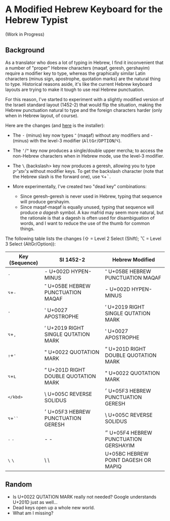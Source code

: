 # A Modified Hebrew Keyboard for the Hebrew Typist

(Work in Progress)

## Background

As a translator who does a lot of typing in Hebrew, I find it inconvenient that
a number of "proper" Hebrew characters (maqaf, geresh, gershayim) require a
modifier key to type, whereas the graphically similar Latin characters (minus
sign, apostrophe, quotation marks) are the natural thing to type. Historical
reasons aside, it's like the current Hebrew keyboard layouts are trying to make
it tough to use real Hebrew punctuation.

For this reason, I've started to experiment with a slightly modified version of
the Israeli standard layout (1452-2) that would flip the situation, making the
Hebrew punctuation natural to type and the foreign characters harder (only when
in Hebrew layout, of course).

Here are the changes (and [here](Hebrew%20Modified.dms?raw=true) is the installer):

- The <kbd>-</kbd> (minus) key now types ־ (maqaf) without any modifiers and -
  (minus) with the level-3 modifier (<kbd>AltGr</kbd>/<kbd>OPTION</kbd>/<kbd>⌥</kbd>).

- The <kbd>'</kbd>/<kbd>"</kbd> key now produces a single/double upper mercha; to access
  the non-Hebrew characters when in Hebrew mode, use the level-3 modifier.

- The <kbd>\\</kbd> (backslash> key now produces a geresh, allowing you to type
  צ׳ופצ׳יק without modifier keys. To get the backslash character (note that the
Hebrew slash is the forward one), use <kbd>⌥</kbd>+<kbd>`</kbd>.

- More experimentally, I've created two "dead key" combinations:
  - Since geresh-geresh is never used in Hebrew, typing that sequence will produce
    gershayim.
  - Since maqaf-maqaf is equally unused, typing that sequence will produce _a dagesh_
    symbol. A kav mafrid may seem more natural, but the rationale is that a dagesh
    is often used for disambiguation of words, and I want to reduce the use of the
    thumb for common things.

The following table lists the changes (⇧ = Level 2 Select (Shift); ⌥ = Level 3 Select (AltGr/Option)):

| Key (Sequence)             | SI 1452-2                             | Hebrew Modified                       |
| -------------------------- | ------------------------------------- | ------------------------------------- |
| <kbd>-</kbd>               | - U+002D HYPEN-MINUS                  | ־ U+05BE HEBREW PUNCTUATION MAQAF     |
| <kbd>⌥</kbd>+<kbd>-</kbd>  | ־ U+05BE HEBREW PUNCTUATION MAQAF     | - U+002D HYPEN-MINUS                  |
| <kbd>'</kbd>               | ' U+0027 APOSTROPHE                   | ’ U+2019 RIGHT SINGLE QUTATION MARK   |
| <kbd>⌥</kbd>+<kbd>,</kbd>  | ’ U+2019 RIGHT SINGLE QUTATION MARK   | ' U+0027 APOSTROPHE                   |
| <kbd>⇧</kbd>+<kbd>'</kbd>  | " U+0022 QUOTATION MARK               | ” U+201D RIGHT DOUBLE QUOTATION MARK  |
| <kbd>⌥</kbd>+<kbd>L</kbd>  | ” U+201D RIGHT DOUBLE QUOTATION MARK  | " U+0022 QUOTATION MARK               |
| <kbd>\</kbd>               | \ U+005C REVERSE SOLIDUS              | ׳ U+05F3 HEBREW PUNCTUATION GERESH    |
| <kbd>⌥</kbd>+<kbd>``</kbd> | ׳  U+05F3 HEBREW PUNCTUATION GERESH   | \ U+005C REVERSE SOLIDUS              |
| <kbd>-</kbd> <kbd>-</kbd>  | - -                                   | ״ U+05F4 HEBREW PUNCTUATION GERSHAYIM |
| <kbd>\\</kbd> <kbd>\\</kbd>| \ \                                   | U+05BC HEBREW POINT DAGESH OR MAPIQ |


## Random
- Is U+0022 QUTATION MARK really not needed? Google understands U+201D just as well...
- Dead keys open up a whole new world.
- What am I missing?

